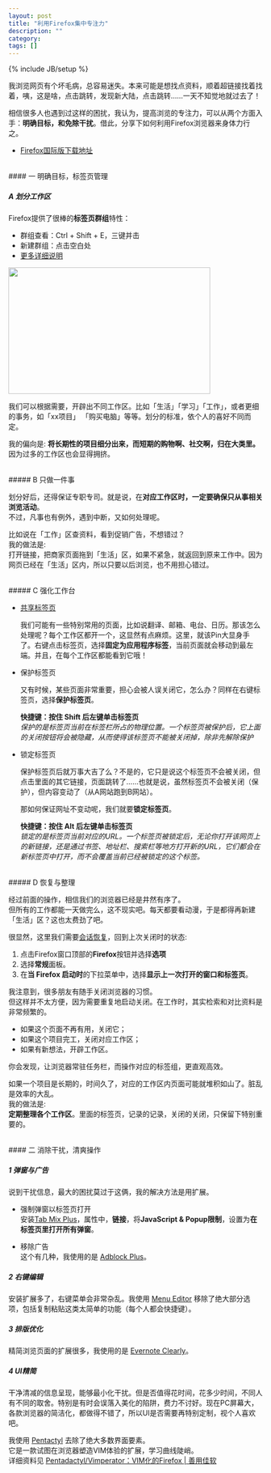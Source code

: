 ```yaml
---
layout: post
title: "利用Firefox集中专注力"
description: ""
category: 
tags: []
---
```

{% include JB/setup %}

我浏览网页有个坏毛病，总容易迷失。本来可能是想找点资料，顺着超链接找着找着，咦，这是啥，点击跳转，发现新大陆，点击跳转……一天不知觉地就过去了！

相信很多人也遇到过这样的困扰，我认为，提高浏览的专注力，可以从两个方面入手：**明确目标，和免除干扰**。借此，分享下如何利用Firefox浏览器来身体力行之。

- [Firefox国际版下载地址](https://www.mozilla.org/en-US/firefox/all/)

</br>
#### 一 明确目标，标签页管理

##### A 划分工作区

Firefox提供了很棒的**标签页群组**特性：

* 群组查看：Ctrl \+ Shift \+ E，三键并击
* 新建群组：点击空白处
* [更多详细说明](https://support.mozilla.org/zh-CN/kb/%E4%BB%80%E4%B9%88%E6%98%AF%E6%A0%87%E7%AD%BE%E9%A1%B5%E7%BE%A4%E7%BB%84%EF%BC%9F) 

<img src="{{ site.url }}/assets/images/img_20130903_203000.jpg" align="middle" width="400" height="250"/>

我们可以根据需要，开辟出不同工作区。比如「生活」「学习」「工作」，或者更细的事务，如「xx项目」 「购买电脑」等等。划分的标准，依个人的喜好不同而定。

我的偏向是: __将长期性的项目细分出来，而短期的购物啊、社交啊，归在大类里。__ 因为过多的工作区也会显得拥挤。

</br>
##### B 只做一件事

划分好后，还得保证专职专司。就是说，在**对应工作区时，一定要确保只从事相关浏览活动**。    
不过，凡事也有例外，遇到中断，又如何处理呢。  

比如说在「工作」区查资料，看到促销广告，不想错过？   
我的做法是:    
打开链接，把商家页面拖到「生活」区，如果不紧急，就返回到原来工作中。因为网页已经在「生活」区内，所以只要以后浏览，也不用担心错过。

</br>
##### C 强化工作台

* [共享标签页](https://support.mozilla.org/zh-CN/kb/%E4%BB%80%E4%B9%88%E6%98%AF%E5%BA%94%E7%94%A8%E7%A8%8B%E5%BA%8F%E6%A0%87%E7%AD%BE%E9%A1%B5)

    我们可能有一些特别常用的页面，比如说翻译、邮箱、电台、日历。那该怎么处理呢？每个工作区都开一个，这显然有点麻烦。这里，就该Pin大显身手了。右键点击标签页，选择**固定为应用程序标签**，当前页面就会移动到最左端。并且，在每个工作区都能看到它哦！

* 保护标签页

    又有时候，某些页面非常重要，担心会被人误关闭它，怎么办？同样在右键标签页，选择**保护标签页**。

    __快捷键：按住 Shift 后左键单击标签页__    
    _保护的是标签页当前在标签栏所占的物理位置。一个标签页被保护后，它上面的关闭按钮将会被隐藏，从而使得该标签页不能被关闭掉，除非先解除保护_

* 锁定标签页

    保护标签页后就万事大吉了么？不是的，它只是说这个标签页不会被关闭，但点击里面的其它链接，页面跳转了……也就是说，虽然标签页不会被关闭（保护），但内容变动了（从A网站跑到B网站）。

    那如何保证网址不变动呢，我们就要**锁定标签页**。

    __快捷键：按住 Alt 后左键单击标签页__     
    _锁定的是标签页当前对应的URL。一个标签页被锁定后，无论你打开该网页上的新链接，还是通过书签、地址栏、搜索栏等地方打开新的URL，它们都会在新标签页中打开，而不会覆盖当前已经被锁定的这个标签。_

</br>
##### D 恢复与整理

经过前面的操作，相信我们的浏览器已经是井然有序了。    
但所有的工作都能一天做完么，这不现实吧。每天都要看动漫，于是都得再新建「生活」区？这也太费劲了吧。    

很显然，这里我们需要[会话恢复](https://support.mozilla.org/zh-CN/kb/%E4%BC%9A%E8%AF%9D%E6%81%A2%E5%A4%8D%E5%8A%9F%E8%83%BD#w_eulgkogyaccu)，回到上次关闭时的状态:

1. 点击Firefox窗口顶部的**Firefox**按钮并选择**选项**    
2. 选择**常规**面板。    
3. 在**当 Firefox 启动时**的下拉菜单中，选择**显示上一次打开的窗口和标签页**。

我注意到，很多朋友有随手关闭浏览器的习惯。    
但这样并不太方便，因为需要重复地启动关闭。在工作时，其实检索和对比资料是非常频繁的。

+ 如果这个页面不再有用，关闭它；
+ 如果这个项目完工，关闭对应工作区；
+ 如果有新想法，开辟工作区。    

你会发现，让浏览器常驻任务栏，而操作对应的标签组，更直观高效。

如果一个项目是长期的，时间久了，对应的工作区内页面可能就堆积如山了。脏乱是效率的大乱。    
我的做法是:     
__定期整理各个工作区__。里面的标签页，记录的记录，关闭的关闭，只保留下特别重要的。

</br>
#### 二 消除干扰，清爽操作

##### 1 弹窗与广告    
说到干扰信息，最大的困扰莫过于这俩，我的解决方法是用扩展。

* 强制弹窗以标签页打开    
安装[Tab Mix Plus](https://addons.mozilla.org/en-US/firefox/addon/tab-mix-plus/)，属性中，**链接**，将**JavaScript & Popup限制**，设置为**在标签页里打开所有弹窗**。

* 移除广告    
这个有几种，我使用的是 [Adblock Plus](https://addons.mozilla.org/en-US/firefox/addon/adblock-plus/)。

##### 2 右键编辑    
安装扩展多了，右键菜单会非常杂乱。我使用 [Menu Editor](https://addons.mozilla.org/en-US/firefox/addon/menu-editor/) 移除了绝大部分选项，包括复制粘贴这类太简单的功能（每个人都会快捷键）。

##### 3 排版优化    
精简浏览页面的扩展很多，我使用的是 [Evernote Clearly](https://addons.mozilla.org/en-US/firefox/addon/clearly/)。

##### 4 UI精简
干净清减的信息呈现，能够最小化干扰。但是否值得花时间，花多少时间，不同人有不同的取舍。特别是有时会误落入美化的陷阱，费力不讨好。现在PC屏幕大，各款浏览器的简洁化，都做得不错了，所以UI是否需要再特别定制，视个人喜欢吧。

我使用 [Pentactyl](http://5digits.org/nightlies) 去除了绝大多数界面要素。    
它是一款试图在浏览器塑造VIM体验的扩展，学习曲线陡峭。    
详细资料见 [Pentadactyl/Vimperator：VIM化的Firefox | 善用佳软](http://xbeta.info/vimperator.htm)






